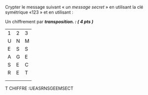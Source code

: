 Crypter le message suivant « _un message secret_ » en utilisant la clé symétrique «123 » et en utilisant :

Un chiffrement par _**transposition. : ( 4 pts )**_

|     |     |     |
| --- | --- | --- |
| 1   | 2   | 3   |
| U   | N   | M   |
| E   | S   | S   |
| A   | G   | E   |
| S   | E   | C   |
| R   | E   | T   |
|     |     |     |
|     |     |     |

T CHIFFRE :UEASRNSGEEMSECT